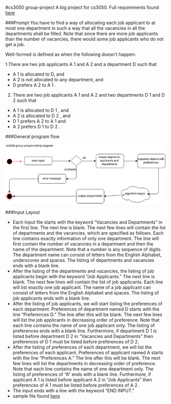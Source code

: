 #cs3050 group-project
A big project for cs3050. Full requirements found [here](https://github.com/PDirks/cs3050-fun-group-project/blob/master/requirements/guidelines.pdf)

###Prompt
You have to find a way of allocating each job applicant to at most one department in such a way that all the vacancies
in all the departments shall be filled. Note that since there are more job applicants than the number of vacancies, there would some job applicants who do not get a job.

Well-formed is defined as when the following doesn't happen:

1.There are two job applicants A 1 and A 2 and a department D such that
* A 1 is allocated to D, and
* A 2 is not allocated to any department, and
* D prefers A 2 to A 1 .

2. There are two job applicants A 1 and A 2 and two departments D 1 and D 2 such that
* A 1 is allocated to D 1 , and
* A 2 is allocated to D 2 , and
* D 1 prefers A 2 to A 1 and
* A 2 prefers D 1 to D 2 .

###General program flow

![](https://raw.githubusercontent.com/PDirks/cs3050-fun-group-project/master/requirements/3050-activity.png?token=AGaMKSTdS1-7rO7-sIHhfLKO72SaNaj9ks5VJqGcwA%3D%3D)

###Input Layout
* Each Input file starts with the keyword “Vacancies and Departments” in the first line. The next line is blank.
The next few lines will contain the list of departments and the vacancies, which are specified as follows. Each
line contains exactly information of only one department. The line will first contain the number of vacancies in a
department and then the name of the department. Note that a number is any sequence of digits. The department
name can consist of letters from the English Alphabet, underscores and spaces.
The listing of departments and vacancies ends with a blank line.
* After the listing of the departments and vacancies, the listing of job applicants begin with the keyword “Job
Applicants.” The next line is blank.
The next few lines will contain the list of job applicants. Each line will list exactly one job applicant. The name of
a job applicant can consist of letters from the English Alphabet and spaces. The listing of job applicants ends with
a blank line.
* After the listing of job applicants, we will start listing the preferences of each department. Preferences of department
named D starts with the line “Preferences D.” The line after this will be blank.
The next few lines will list the job applicants in decreasing order of preference. Note that each line contains the
name of one job applicant only. The listing of preferences ends with a blank line.
Furthermore, if department D 1 is listed before department D 2 in “Vacancies and Departments” then preferences of
D 1 must be listed before preferences of D 2.
* After the listing of preferences of each department, we will list the preferences of each applicant. Preferences of
applicant named A starts with the line “Preferences A.” The line after this will be blank.
The next few lines will list the departments in decreasing order of preference. Note that each line contains the name
of one department only. The listing of preferences of “A” ends with a blank line.
Furthermore, if applicant A 1 is listed before applicant A 2 in “Job Applicants” then preferences of A 1 must be listed
before preferences of A 2 .
* The input ends with a line with the keyword “END INPUT.”
* sample file found [here](https://raw.githubusercontent.com/PDirks/cs3050-fun-group-project/master/requirements/test.txt?token=AGaMKe7HYRC7tKU8kFC3W7oavtjJO_PXks5VJqKWwA%3D%3D)
